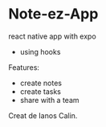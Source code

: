 # Note-ez-App
react native app with expo
- using hooks 

Features: 
- create notes 
- create tasks
- share with a team

Creat de Ianos Calin.
